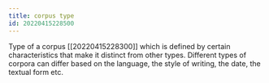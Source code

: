 ```yaml
---
title: corpus type
id: 20220415228500
---
```


Type of a corpus [[20220415228300]] which is defined by certain characteristics that make it distinct from other types. Different types of corpora can differ based on the language, the style of writing, the date, the textual form etc.
